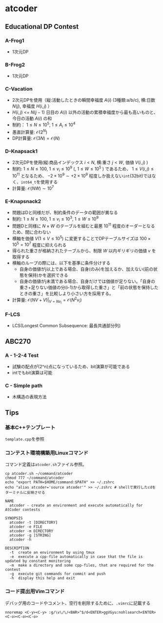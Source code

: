 # atcoder

## Educational DP Contest

### A-Frog1
- 1次元DP

### B-Frog2
- 1次元DP

### C-Vacation
- 2次元DPを使用（縦:活動したときの瞬間幸福度 $A(i)$ (3種類:a/b/c), 横:日数 $N(j)$, 幸福度 $H(i,j)$ ）
- $H(i,j)$ <= $N(j-1)$ 日目の $A(i)$ 以外の活動の累積幸福度から最も高いものと、今日の活動 $A(i)$ の和
- 制約： $1\leq N \leq 10^5$, $1 \leq A_i \leq 10^4$
- 愚直計算量: $\mathcal{O}(2^N)$
- DP計算量: $\mathcal{O}(3N)=\mathcal{O}(N)$

### D-Knapsack1
- 2次元DPを使用(縦:商品インデックス $i < N$, 横:重さ $j < W$, 価値 $V(i,j)$ )
- 制約: $1 \leq N \leq 100$, $1 \leq v_i \leq 10^9$ (, $1 \leq W \leq 10^5$ ) であるため、 $1 \leq V(i,j) \leq 10^{11}$ となるため、 $-2 \times 10^9 \sim +2 \times 10^9$ 程度しか扱えない`int`(32bit)ではなく、`int64_t`を使用する
- 計算量: $\mathcal{O}(NW) \sim 10^7$

### E-Knapsnack2
- 問題はDと同様だが、制約条件のデータの範囲が異なる
- 制約: $1 \leq N \leq 100$, $1 \leq v_i \leq 10^3$, $1 \leq W \leq 10^9$
- 問題Dと同様に $N\times W$ のテーブルを組むと最悪 $10^11$ 程度のオーダーとなるため、間に合わない
- 横軸を価値 $V (1 \leq V \leq 10^5)$ に変更することでDPテーブルサイズは $100\times 10^5=10^7$ 程度に抑えられる
- 得られた重さが格納されたテーブルから、制限 $W$ 以内ギリギリの価値 $v$ を取得する
- 横軸のループの際には、以下を基準に条件分けする
  - 自身の価値がj以上である場合、自身(のみ)を加えるか、加えない(前の状態を保持)かを選択できる
  - 自身の価値がj未満である場合、自身だけでは価値が足りない。「自身の重さ+足りない価値の分(i-1)から取得した重さ」と「前の状態を保持したときの重さ」を比較しより小さい方を採用する。
- 計算量: $\mathcal{O}(NV+V)|_{V=Nv_i} = \mathcal{O}(N^2 v_i)$

### F-LCS
- LCS(Longest Common Subsequence: 最長共通部分列)



## ABC270

### A - 1-2-4 Test
- 試験の配点が(2^n)点になっているため、bit演算が可能である
- intでもbit演算は可能

### C - Simple path
- 木構造の表現方法


## Tips

### 基本C++テンプレート
`template.cpp`を参照

### コンテスト環境構築用Linuxコマンド
コマンド定義は`atcoder.sh`ファイル参照。

```shell
cp atcoder.sh ~/command/atcoder
chmod 777 ~/command/atcoder
echo "export PATH=$HOME/command:$PATH" >> ~/.zshrc
echo "alias atcoder='source atcoder'" >> ~/.zshrc # shellで実行したcdをターミナルに反映させる
```

```
NAME
  atcoder - create an environment and execute automatically for AtCoder contests

SYNOPSIS
  atcoder -t [DIRECTORY]
  atcoder -e FILE
  atcoder -m DIRECTORY
  atcoder -g [STRING]
  atcoder -h

DESCRIPTION
  -t  create an environment by using tmux
  -e  execute a cpp-file automatically in case that the file is updated by constant monitoring    
  -m  make a directory and some cpp-files, that are required for the contest
  -g  execute git commands for commit and push
  -h  display this help and exit
```


### コード提出用Vimコマンド
デバッグ用のコードやコメント、空行を削除するために、`.vimrc`に記載する

```
nnoremap <C-y><C-y> :g/\v\/\/<BAR>^$/d<ENTER>ggVGyu:nohlsearch<ENTER><C-o><C-o><C-o>
```






